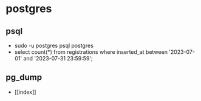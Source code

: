 # postgres

## psql
- sudo -u postgres psql postgres
- select count(*) from registrations where inserted_at between '2023-07-01' and '2023-07-31 23:59:59';

## pg_dump

- [[index]]
